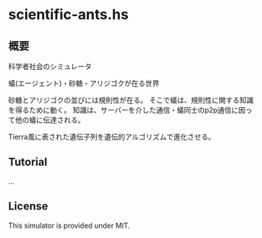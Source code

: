 scientific-ants.hs
=================

概要
---------
科学者社会のシミュレータ

蟻(エージェント)・砂糖・アリジゴクが在る世界

砂糖とアリジゴクの並びには規則性が在る。
そこで蟻は、規則性に関する知識を得るために動く。
知識は、サーバーを介した通信・蟻同士のp2p通信に因って他の蟻に伝達される。

Tierra風に表された遺伝子列を遺伝的アルゴリズムで進化させる。

Tutorial
---------
...

License
---------
This simulator is provided under MIT.
